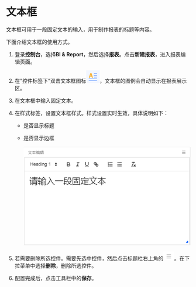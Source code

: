 # 文本框

文本框可用于一段固定文本的输入，用于制作报表的标题等内容。

下面介绍文本框的使用方式。

1. 登录**控制台**，选择**BI & Report**，然后选择**报表**。点击**新建报表**，进入报表编辑页面。

2. 在"控件标签下"双击文本框图标![text_icon](../media/text_icon.png)，文本框的图例会自动显示在报表展示区。

3. 在文本框中输入固定文本。

4. 在样式标签，设置文本框样式。样式设置实时生效，具体说明如下：

   - 是否显示标题

   - 是否显示边框

     ![text_legend](../media/text_legend.png)

5. 若需要删除所选控件。需要先选中控件，然后点击标题栏右上角的![chart_spread](../media/chart_spread.png)。在下拉菜单中选择**删除**，删除所选控件。

6. 配置完成后，点击工具栏中的**保存**。

